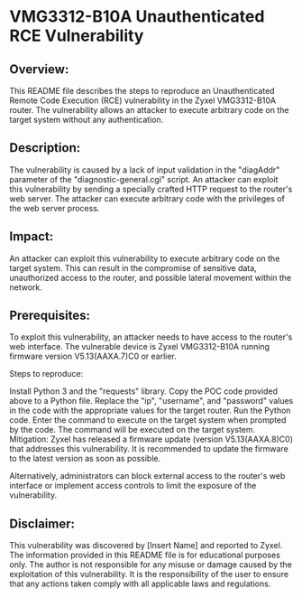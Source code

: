 # VMG3312-B10A Unauthenticated RCE Vulnerability

## Overview:
This README file describes the steps to reproduce an Unauthenticated Remote Code Execution (RCE) vulnerability in the Zyxel VMG3312-B10A router. The vulnerability allows an attacker to execute arbitrary code on the target system without any authentication.

## Description:
The vulnerability is caused by a lack of input validation in the "diagAddr" parameter of the "diagnostic-general.cgi" script. An attacker can exploit this vulnerability by sending a specially crafted HTTP request to the router's web server. The attacker can execute arbitrary code with the privileges of the web server process.

## Impact:
An attacker can exploit this vulnerability to execute arbitrary code on the target system. This can result in the compromise of sensitive data, unauthorized access to the router, and possible lateral movement within the network.

## Prerequisites:
To exploit this vulnerability, an attacker needs to have access to the router's web interface. The vulnerable device is Zyxel VMG3312-B10A running firmware version V5.13(AAXA.7)C0 or earlier.

Steps to reproduce:

Install Python 3 and the "requests" library.
Copy the POC code provided above to a Python file.
Replace the "ip", "username", and "password" values in the code with the appropriate values for the target router.
Run the Python code.
Enter the command to execute on the target system when prompted by the code.
The command will be executed on the target system.
Mitigation:
Zyxel has released a firmware update (version V5.13(AAXA.8)C0) that addresses this vulnerability. It is recommended to update the firmware to the latest version as soon as possible.

Alternatively, administrators can block external access to the router's web interface or implement access controls to limit the exposure of the vulnerability.

## Disclaimer:
This vulnerability was discovered by [Insert Name] and reported to Zyxel. The information provided in this README file is for educational purposes only. The author is not responsible for any misuse or damage caused by the exploitation of this vulnerability. It is the responsibility of the user to ensure that any actions taken comply with all applicable laws and regulations.
